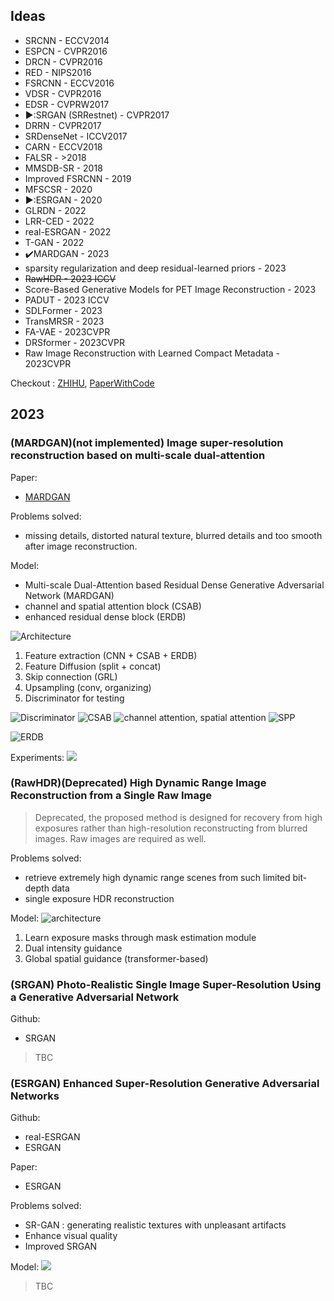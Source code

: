 
## Ideas
- SRCNN - ECCV2014
- ESPCN - CVPR2016
- DRCN - CVPR2016
- RED - NIPS2016
- FSRCNN - ECCV2016
- VDSR - CVPR2016
- EDSR - CVPRW2017
- ▶️:SRGAN (SRRestnet) - CVPR2017
- DRRN - CVPR2017
- SRDenseNet - ICCV2017
- CARN - ECCV2018
- FALSR - >2018
- MMSDB-SR - 2018
- Improved FSRCNN - 2019
- MFSCSR - 2020
- ▶️:ESRGAN - 2020
- GLRDN - 2022
- LRR-CED - 2022
- real-ESRGAN - 2022
- T-GAN - 2022
- ✔️MARDGAN - 2023
- sparsity regularization and deep residual-learned priors - 2023
- ~~RawHDR - 2023 ICCV~~
- Score-Based Generative Models for PET Image Reconstruction - 2023
- PADUT - 2023 ICCV
- SDLFormer - 2023
- TransMRSR - 2023
- FA-VAE - 2023CVPR
- DRSformer - 2023CVPR
- Raw Image Reconstruction with Learned Compact Metadata - 2023CVPR


Checkout : [ZHIHU](https://zhuanlan.zhihu.com/p/263008440), [PaperWithCode](https://paperswithcode.com/task/image-reconstruction/latest)


## 2023
### (MARDGAN)(not implemented) Image super-resolution reconstruction based on multi-scale dual-attention

Paper:
- [MARDGAN](https://www.tandfonline.com/doi/full/10.1080/09540091.2023.2182487)

Problems solved: 
- missing details, distorted natural texture, blurred details and too smooth after image reconstruction.

Model:
- Multi-scale Dual-Attention based Residual Dense Generative Adversarial Network (MARDGAN)
- channel and spatial attention block (CSAB)
- enhanced residual dense block (ERDB) 

![Architecture](https://www.tandfonline.com/cms/asset/b90766fc-2220-47c1-a822-7e04f1801c57/ccos_a_2182487_f0001_oc.jpg)

1. Feature extraction (CNN + CSAB + ERDB)
2. Feature Diffusion (split + concat)
3. Skip connection (GRL)
4. Upsampling (conv, organizing)
5. Discriminator for testing


![Discriminator](https://www.tandfonline.com/cms/asset/6befdf16-f013-40ce-ae77-832b5869ed7f/ccos_a_2182487_f0002_oc.jpg)
![CSAB](https://www.tandfonline.com/cms/asset/fcb4012c-4e82-42df-abe2-ee606eee342c/ccos_a_2182487_f0003_oc.jpg)
![channel attention, spatial attention](https://www.tandfonline.com/cms/asset/bdbdf5f5-26bc-44a9-8a9b-e4c635509df8/ccos_a_2182487_f0004_oc.jpg)
![SPP](https://www.tandfonline.com/cms/asset/17a63f9b-ea86-467b-b5f5-f90583225e3d/ccos_a_2182487_f0005_oc.jpg)

![ERDB](https://www.tandfonline.com/cms/asset/0b7a7375-5631-4034-9ec4-1acb738b9945/ccos_a_2182487_f0006_oc.jpg)

Experiments:
![](https://www.tandfonline.com/cms/asset/759fda33-8d93-4432-b1a4-4bcc7268b32c/ccos_a_2182487_f0012_oc.jpg)



### (RawHDR)(Deprecated) High Dynamic Range Image Reconstruction from a Single Raw Image

> Deprecated, the proposed method is designed for recovery from high exposures rather than high-resolution reconstructing from blurred images. Raw images are required as well. 

Problems solved:
- retrieve extremely high dynamic range scenes from such limited bit-depth data
- single exposure HDR reconstruction

Model:
![architecture](https://qv6rfojn7rl.feishu.cn/docx/YbmOdbzpCoFN2ixAlLxcUzven4e#KUiPdxnGIojhyDxV8fociRKSnNg)

1. Learn exposure masks through mask estimation module
2. Dual intensity guidance
3. Global spatial guidance (transformer-based)



### (SRGAN) Photo-Realistic Single Image Super-Resolution Using a Generative Adversarial Network

Github:
- SRGAN

> TBC



### (ESRGAN) Enhanced Super-Resolution Generative Adversarial Networks

Github: 
- real-ESRGAN
- ESRGAN

Paper:
- ESRGAN

Problems solved:
- SR-GAN : generating realistic textures with unpleasant artifacts
- Enhance visual quality
- Improved SRGAN

Model:
![](https://esrgan.readthedocs.io/en/latest/_images/architecture.png)

> TBC



